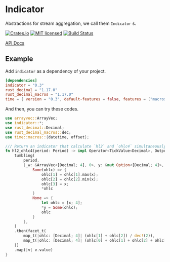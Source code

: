 # Indicator

Abstractions for stream aggregation, we call them `Indicator` s.

[![Crates.io][crates-badge]][crates-url]
[![MIT licensed][mit-badge]][mit-url]
[![Build Status][actions-badge]][actions-url]

[crates-badge]: https://img.shields.io/crates/v/indicator.svg
[crates-url]: https://crates.io/crates/indicator
[mit-badge]: https://img.shields.io/badge/license-MIT-blue.svg
[mit-url]: https://github.com/Nouzan/indicator/blob/master/LICENSE
[actions-badge]: https://github.com/Nouzan/indicator/workflows/CI/badge.svg
[actions-url]: https://github.com/Nouzan/indicator/actions?query=workflow%3ACI+branch%3Amain

[API Docs](https://docs.rs/indicator/latest/indicator)

## Example

Add `indicator` as a dependency of your project.

```toml
[dependencies]
indicator = "0.3"
rust_decimal = "1.17.0"
rust_decimal_macros = "1.17.0"
time = { version = "0.3", default-features = false, features = ["macros"] }
```

And then, you can try these codes.

```rust
use arrayvec::ArrayVec;
use indicator::*;
use rust_decimal::Decimal;
use rust_decimal_macros::dec;
use time::macros::{datetime, offset};

/// Return an indicator that calculate `hl2` and `ohlc4` simultaneously.
fn hl2_ohlc4(period: Period) -> impl Operator<TickValue<Decimal>, Output = (Decimal, Decimal)> {
    tumbling(
        period,
        |_w: &ArrayVec<[Decimal; 4], 0>, y: &mut Option<[Decimal; 4]>, x| match y {
            Some(ohlc) => {
                ohlc[1] = ohlc[1].max(x);
                ohlc[2] = ohlc[2].min(x);
                ohlc[3] = x;
                *ohlc
            }
            None => {
                let ohlc = [x; 4];
                *y = Some(ohlc);
                ohlc
            }
        },
    )
    .then(facet_t(
        map_t(|ohlc: [Decimal; 4]| (ohlc[1] + ohlc[2]) / dec!(2)),
        map_t(|ohlc: [Decimal; 4]| (ohlc[0] + ohlc[1] + ohlc[2] + ohlc[3]) / dec!(4)),
    ))
    .map(|v| v.value)
}
```
